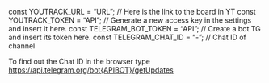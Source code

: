 const YOUTRACK_URL = “URL”; // Here is the link to the board in YT
const YOUTRACK_TOKEN = “API”; // Generate a new access key in the settings and insert it here.
const TELEGRAM_BOT_TOKEN = “API”; // Create a bot TG and insert its token here.
const TELEGRAM_CHAT_ID = “-”; // Chat ID of channel

To find out the Chat ID in the browser type 
https://api.telegram.org/bot{APIBOT}/getUpdates
